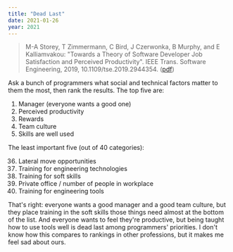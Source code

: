 ```yaml
---
title: "Dead Last"
date: 2021-01-26
year: 2021
---
```


> M-A Storey, T Zimmermann, C Bird, J Czerwonka, B Murphy, and E Kalliamvakou:
> "Towards a Theory of Software Developer Job Satisfaction and Perceived Productivity".
> IEEE Trans. Software Engineering, 2019, 10.1109/tse.2019.2944354.
> ([pdf](https://www.microsoft.com/en-us/research/uploads/prod/2019/12/storey-tse-2019.pdf))

Ask a bunch of programmers what social and technical factors matter to them the most,
then rank the results.
The top five are:

<ol start="1">
  <li>Manager (everyone wants a good one)</li>
  <li>Perceived productivity</li>
  <li>Rewards</li>
  <li>Team culture</li>
  <li>Skills are well used</li>
</ol>

The least important five (out of 40 categories):

<ol start="36">
  <li>Lateral move opportunities</li>
  <li>Training for engineering technologies</li>
  <li>Training for soft skills</li>
  <li>Private office / number of people in workplace</li>
  <li>Training for engineering tools</li>
</ol>

That's right:
everyone wants a good manager and a good team culture,
but they place training in the soft skills those things need almost at the bottom of the list.
And everyone wants to feel they're productive,
but being taught how to use tools well is dead last among programmers' priorities.
I don't know how this compares to rankings in other professions,
but it makes me feel sad about ours.
